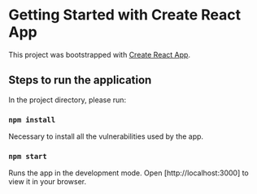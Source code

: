 # Getting Started with Create React App

This project was bootstrapped with [Create React App](https://github.com/facebook/create-react-app).

## Steps to run the application

In the project directory, please run:

### `npm install`

Necessary to install all the vulnerabilities used by the app.
### `npm start`

Runs the app in the development mode.
Open [http://localhost:3000] to view it in your browser.